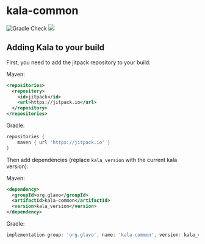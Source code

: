 # kala-common

![Gradle Check](https://github.com/Glavo/kala-common/workflows/Gradle%20Check/badge.svg?branch=main)
[![](https://jitpack.io/v/Glavo/kala-common.svg)](https://jitpack.io/#Glavo/kala-common)

## Adding Kala to your build

First, you need to add the jitpack repository to your build:

Maven:
```xml
<repositories>
  <repository>
    <id>jitpack</id>
    <url>https://jitpack.io</url>
  </repository>
</repositories>
```

Gradle:
```groovy
repositories {
    maven { url 'https://jitpack.io' }
}
```

Then add dependencies (replace `kala_version` with the current kala version):

Maven:
```xml
<dependency>
  <groupId>org.glavo</groupId>
  <artifactId>kala-common</artifactId>
  <version>kala_version</version>
</dependency>
```

Gradle:
```groovy
implementation group: 'org.glavo', name: 'kala-common', version: kala_version
```
